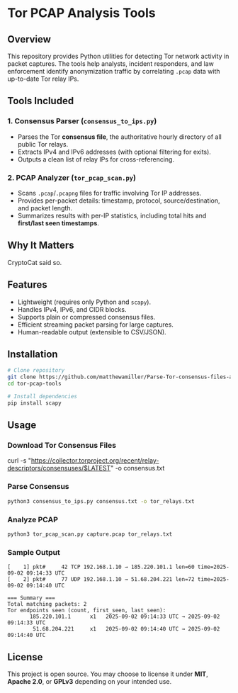 # Tor PCAP Analysis Tools

## Overview
This repository provides Python utilities for detecting Tor network activity in packet captures. The tools help analysts, incident responders, and law enforcement identify anonymization traffic by correlating `.pcap` data with up-to-date Tor relay IPs.

## Tools Included

### 1. Consensus Parser (`consensus_to_ips.py`)
- Parses the Tor **consensus file**, the authoritative hourly directory of all public Tor relays.
- Extracts IPv4 and IPv6 addresses (with optional filtering for exits).
- Outputs a clean list of relay IPs for cross-referencing.

### 2. PCAP Analyzer (`tor_pcap_scan.py`)
- Scans `.pcap`/`.pcapng` files for traffic involving Tor IP addresses.
- Provides per-packet details: timestamp, protocol, source/destination, and packet length.
- Summarizes results with per-IP statistics, including total hits and **first/last seen timestamps**.

## Why It Matters
CryptoCat said so.

## Features
- Lightweight (requires only Python and `scapy`).
- Handles IPv4, IPv6, and CIDR blocks.
- Supports plain or compressed consensus files.
- Efficient streaming packet parsing for large captures.
- Human-readable output (extensible to CSV/JSON).

## Installation
```bash
# Clone repository
git clone https://github.com/matthewamiller/Parse-Tor-consensus-files-and-analyze-PCAP-traffic-for-Tor-connections.git
cd tor-pcap-tools

# Install dependencies
pip install scapy
```

## Usage

### Download Tor Consensus Files
curl -s "https://collector.torproject.org/recent/relay-descriptors/consensuses/$LATEST" -o consensus.txt

### Parse Consensus
```bash
python3 consensus_to_ips.py consensus.txt -o tor_relays.txt
```

### Analyze PCAP
```bash
python3 tor_pcap_scan.py capture.pcap tor_relays.txt 
```

### Sample Output
```
[    1] pkt#     42 TCP 192.168.1.10 → 185.220.101.1 len=60 time=2025-09-02 09:14:33 UTC
[    2] pkt#     77 UDP 192.168.1.10 → 51.68.204.221 len=72 time=2025-09-02 09:14:40 UTC

=== Summary ===
Total matching packets: 2
Tor endpoints seen (count, first_seen, last_seen):
       185.220.101.1      x1   2025-09-02 09:14:33 UTC → 2025-09-02 09:14:33 UTC
        51.68.204.221     x1   2025-09-02 09:14:40 UTC → 2025-09-02 09:14:40 UTC
```

## License
This project is open source. You may choose to license it under **MIT**, **Apache 2.0**, or **GPLv3** depending on your intended use.
